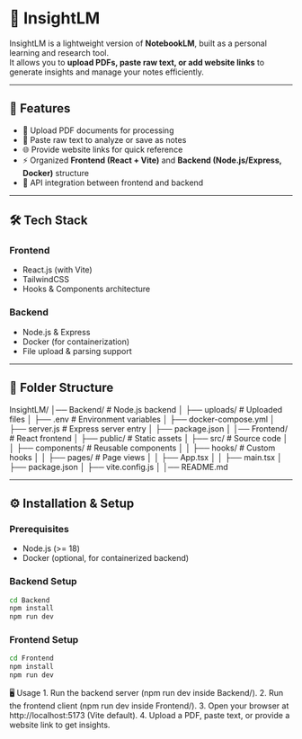 # 📘 InsightLM

InsightLM is a lightweight version of **NotebookLM**, built as a personal learning and research tool.  
It allows you to **upload PDFs, paste raw text, or add website links** to generate insights and manage your notes efficiently.

---

## 🚀 Features
- 📂 Upload PDF documents for processing  
- 📝 Paste raw text to analyze or save as notes  
- 🌐 Provide website links for quick reference  
- ⚡ Organized **Frontend (React + Vite)** and **Backend (Node.js/Express, Docker)** structure  
- 🔄 API integration between frontend and backend  

---

## 🛠️ Tech Stack
### Frontend
- React.js (with Vite)  
- TailwindCSS
- Hooks & Components architecture  

### Backend
- Node.js & Express  
- Docker (for containerization)  
- File upload & parsing support  

---

## 📂 Folder Structure

InsightLM/
│── Backend/              # Node.js backend
│   ├── uploads/          # Uploaded files
│   ├── .env              # Environment variables
│   ├── docker-compose.yml
│   ├── server.js         # Express server entry
│   ├── package.json
│
│── Frontend/             # React frontend
│   ├── public/           # Static assets
│   ├── src/              # Source code
│   │   ├── components/   # Reusable components
│   │   ├── hooks/        # Custom hooks
│   │   ├── pages/        # Page views
│   │   ├── App.tsx
│   │   ├── main.tsx
│   ├── package.json
│   ├── vite.config.js
│
│── README.md


---

## ⚙️ Installation & Setup

### Prerequisites
- Node.js (>= 18)  
- Docker (optional, for containerized backend)  

### Backend Setup
```bash
cd Backend
npm install
npm run dev
```

### Frontend Setup
```bash
cd Frontend
npm install
npm run dev
```

🖥️ Usage
	1.	Run the backend server (npm run dev inside Backend/).
	2.	Run the frontend client (npm run dev inside Frontend/).
	3.	Open your browser at http://localhost:5173 (Vite default).
	4.	Upload a PDF, paste text, or provide a website link to get insights.
